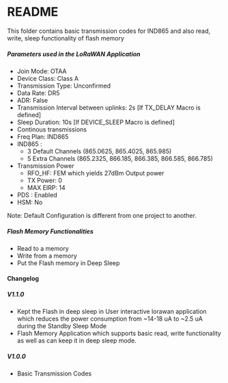 # README #

This folder contains basic transmission codes for IND865 and also read, write, sleep functionality of flash memory

##### Parameters used in the LoRaWAN Application #####

* Join Mode: OTAA
* Device Class: Class A
* Transmission Type: Unconfirmed
* Data Rate: DR5
* ADR: False
* Transmission Interval between uplinks: 2s [If TX_DELAY Macro is defined]
* Sleep Duration: 10s [If DEVICE_SLEEP Macro is defined]
* Continous transmissions
* Freq Plan: IND865
* IND865 : 
	* 3 Default Channels (865.0625, 865.4025, 865.985)
	* 5 Extra Channels (865.2325, 866.185, 866.385, 866.585, 866.785)
* Transmission Power
	* RFO_HF: FEM which yields 27dBm Output power
	* TX Power: 0
	* MAX EIRP: 14
* PDS : Enabled
* HSM: No

Note: Default Configuration is different from one project to another.

##### Flash Memory Functionalities #####

* Read to a memory
* Write from a memory 
* Put the Flash memory in Deep Sleep

#### Changelog ###

##### V1.1.0
* Kept the Flash in deep sleep in User interactive lorawan application which reduces the power consumption from ~14-18 uA to ~2.5 uA during the Standby Sleep Mode
* Flash Memory Application which supports basic read, write functionality as well as can keep it in deep sleep mode.
	
##### V1.0.0
* Basic Transmission Codes
